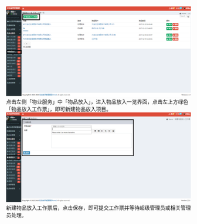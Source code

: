 ![](/assets/物品放入11.png)点击左侧「物业服务」中「物品放入」，进入物品放入一览界面，点击左上方绿色「物品放入工作票」，即可新建物品放入项目。![](/assets/物品放入12.png)新建物品放入工作票后，点击保存，即可提交工作票并等待超级管理员或相关管理员处理。

